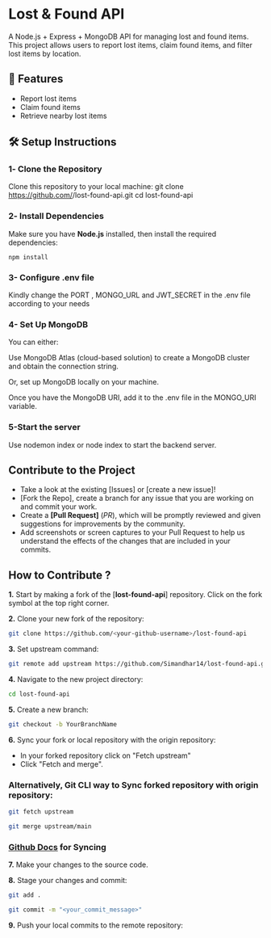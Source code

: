 # Lost & Found API

A Node.js + Express + MongoDB API for managing lost and found items. This project allows users to report lost items, claim found items, and filter lost items by location.

## 🚀 Features

- Report lost items
- Claim found items
- Retrieve nearby lost items

## 🛠️ Setup Instructions

### 1️- Clone the Repository

Clone this repository to your local machine:
git clone https://github.com/<your-github-username>/lost-found-api.git
cd lost-found-api

### 2️- Install Dependencies

Make sure you have **Node.js** installed, then install the required dependencies:
```
npm install

```

### 3- Configure .env file
Kindly change the PORT , MONGO_URL and JWT_SECRET in the .env file according to your needs

### 4- Set Up MongoDB

You can either:

Use MongoDB Atlas (cloud-based solution) to create a MongoDB cluster and obtain the connection string.

Or, set up MongoDB locally on your machine.

Once you have the MongoDB URI, add it to the .env file in the MONGO_URI variable.

### 5-Start the server

Use nodemon index or node index to start the backend server.

## Contribute to the Project

- Take a look at the existing [Issues]<!--(https://github.com/Simandhar14/lost-found-api)--> or [create a new issue]<!--(https://github.com/Simandhar14/lost-found-api/issues/new/choose)-->!
- [Fork the Repo]<!--(https://github.com/Simandhar14/lost-found-api/fork)-->, create a branch for any issue that you are working on and commit your work.
- Create a **[Pull Request]<!--(https://github.com/Simandhar14/lost-found-api/compare)-->** (_PR_), which will be promptly reviewed and given suggestions for improvements by the community.
- Add screenshots or screen captures to your Pull Request to help us understand the effects of the changes that are included in your commits.
## How to Contribute ?

**1.** Start by making a fork of the [**lost-found-api**]<!--(https://github.com/Simandhar14/lost-found-api)--> repository. Click on the fork  symbol at the top right corner.

**2.** Clone your new fork of the repository:

```bash
git clone https://github.com/<your-github-username>/lost-found-api
```

**3.** Set upstream command:

```bash
git remote add upstream https://github.com/Simandhar14/lost-found-api.git
```

**4.** Navigate to the new project directory:

```bash
cd lost-found-api
```

**5.** Create a new branch:

```bash
git checkout -b YourBranchName
```

**6.** Sync your fork or local repository with the origin repository:

- In your forked repository click on "Fetch upstream"
- Click "Fetch and merge".

### Alternatively, Git CLI way to Sync forked repository with origin repository:

```bash
git fetch upstream
```

```bash
git merge upstream/main
```

### [Github Docs](https://docs.github.com/en/github/collaborating-with-pull-requests/addressing-merge-conflicts/resolving-a-merge-conflict-on-github) for Syncing

**7.** Make your changes to the source code.

**8.** Stage your changes and commit:

```bash
git add .
```

```bash
git commit -m "<your_commit_message>"
```

**9.** Push your local commits to the remote repository:

```bash
